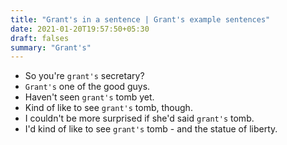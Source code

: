 ```yaml
---
title: "Grant's in a sentence | Grant's example sentences"
date: 2021-01-20T19:57:50+05:30
draft: falses
summary: "Grant's"
---
```

- So you're `grant's` secretary?
- `Grant's` one of the good guys.
- Haven't seen `grant's` tomb yet.
- Kind of like to see `grant's` tomb, though.
- I couldn't be more surprised if she'd said `grant's` tomb.
- I'd kind of like to see `grant's` tomb - and the statue of liberty.
                 
